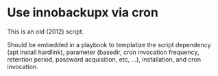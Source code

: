 # Use innobackupx via cron

This is an old (2012) script.

Should be embedded in a playbook to templatize the script dependency
(apt install hardlink), parameter (basedir, cron invocation frequency,
retention period, password acquisition, etc, ...), installation, and
cron invocation.
